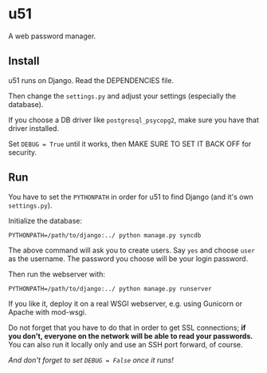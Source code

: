 u51
===

A web password manager.


Install
-------

u51 runs on Django. Read the DEPENDENCIES file.

Then change the `settings.py` and adjust your settings (especially the database).

If you choose a DB driver like `postgresql_psycopg2`, make sure you have that driver installed.

Set `DEBUG = True` until it works, then MAKE SURE TO SET IT BACK OFF for security.


Run
---

You have to set the `PYTHONPATH` in order for u51 to find Django (and it's own `settings.py`).

Initialize the database:

```
PYTHONPATH=/path/to/django:../ python manage.py syncdb
```

The above command will ask you to create users.
Say `yes` and choose `user` as the username.
The password you choose will be your login password.

Then run the webserver with:

```
PYTHONPATH=/path/to/django:../ python manage.py runserver
```

If you like it, deploy it on a real WSGI webserver, e.g. using Gunicorn or Apache with mod-wsgi.

Do not forget that you have to do that in order to get SSL connections; **if you don't, everyone on the network will be able to read your passwords.** You can also run it locally only and use an SSH port forward, of course.

*And don't forget to set `DEBUG = False` once it runs!*

